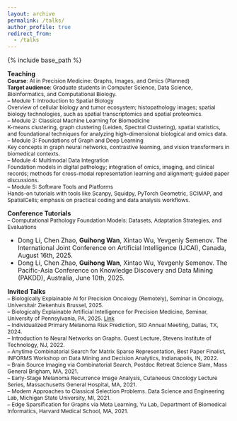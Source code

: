 ```yaml
---
layout: archive
permalink: /talks/
author_profile: true
redirect_from:
  - /talks
---
```


{% include base_path %}

**Teaching**
<span style="font-size:0.87em;">  
**Course**: AI in Precision Medicine: Graphs, Images, and Omics (Planned)   
**Target audience**: Graduate students in Computer Science, Data Science, Bioinformatics, and Computational Biology.    
– Module 1: Introduction to Spatial Biology       
Overview of cellular biology and tumor ecosystem; histopathology images; spatial biology technologies, such as spatial transcriptomics and spatial proteomics.               
– Module 2: Classical Machine Learning for Biomedicine       
K-means clustering, graph clustering (Leiden, Spectral Clustering), spatial statistics, and foundational techniques for analyzing high-dimensional biological and omics data.      
– Module 3: Foundations of Graph and Deep Learning             
Key concepts in graph neural networks, contrastive learning, and vision transformers in biomedical contexts.        
– Module 4: Multimodal Data Integration      
Foundation models in digital pathology; integration of omics, imaging, and clinical records; methods for cross-modal representation learning and alignment; guided paper discussions.        
– Module 5: Software Tools and Platforms                  
Hands-on tutorials with tools like Scanpy, Squidpy, PyTorch Geometric, SCIMAP, and SpatialCells; emphasis on practical coding and data analysis workflows.
</span>

**Conference Tutorials**         
<span style="font-size:0.87em;">
– Computational Pathology Foundation Models: Datasets, Adaptation Strategies, and Evaluations     
</span>
<span style="font-size:0.78em;">
- Dong Li, Chen Zhao, **Guihong Wan**, Xintao Wu, Yevgeniy Semenov.
  The International Joint Conference on Artificial Intelligence (IJCAI), Canada, August 16th, 2025.
- Dong Li, Chen Zhao, **Guihong Wan**, Xintao Wu, Yevgenly Semenov.
  The Pacific-Asia Conference on Knowledge Discovery and Data Mining (PAKDD), Australia, June 10th, 2025.
</span>

**Invited Talks**    
<span style="font-size:0.87em;">
– Biologically Explainable AI for Precision Oncology (Remotely), Seminar in Oncology, Universitair Ziekenhuis Brussel, 2025.            
– Biologically Explainable Artificial Intelligence for Precision Medicine, Seminar, University of Pennsylvania, PA, 2025. 
[Link](https://events.med.upenn.edu/dbei/event/783950-dbei-special-seminar-division-of-informatics)         
– Individualized Primary Melanoma Risk Prediction, SID Annual Meeting, Dallas, TX, 2024.     
– Introduction to Neural Networks on Graphs. Guest Lecture, Stevens Institute of Technology, NJ, 2022.       
– Anytime Combinatorial Search for Matrix Sparse Representation, Best Paper Finalist, INFORMS Workshop on Data Mining and Decision Analytics, Indianapolis, IN, 2022.     
– Brain Source Imaging via Combinatorial Search, Postdoc Retreat Science Slam, Mass General Brigham, MA, 2021.     
– Early-Stage Melanoma Recurrence Image Analysis, Cutaneous Oncology Lecture Series, Massachusetts General Hospital, MA, 2021.     
– Modern Approaches to Classical Selection Problems. Data Science and Engineering Lab, Michigan State University, MI, 2021.     
– Edge Sparsification for Graphs via Meta Learning, Yu Lab, Department of Biomedical Informatics, Harvard Medical School, MA, 2021. 
</span>

